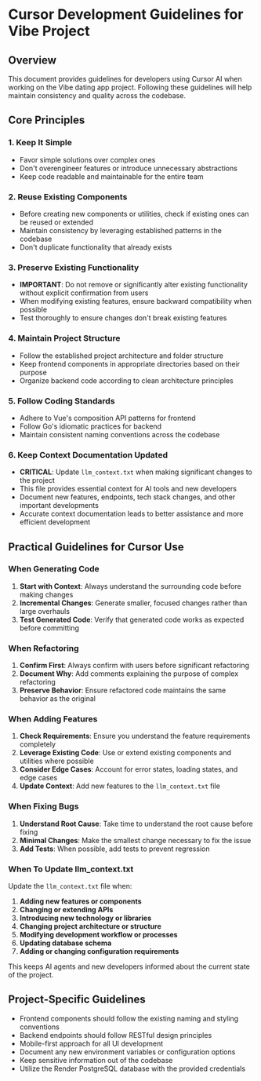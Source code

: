 # Cursor Development Guidelines for Vibe Project

## Overview

This document provides guidelines for developers using Cursor AI when working on the Vibe dating app project. Following these guidelines will help maintain consistency and quality across the codebase.

## Core Principles

### 1. Keep It Simple

- Favor simple solutions over complex ones
- Don't overengineer features or introduce unnecessary abstractions
- Keep code readable and maintainable for the entire team

### 2. Reuse Existing Components

- Before creating new components or utilities, check if existing ones can be reused or extended
- Maintain consistency by leveraging established patterns in the codebase
- Don't duplicate functionality that already exists

### 3. Preserve Existing Functionality

- **IMPORTANT**: Do not remove or significantly alter existing functionality without explicit confirmation from users
- When modifying existing features, ensure backward compatibility when possible
- Test thoroughly to ensure changes don't break existing features

### 4. Maintain Project Structure

- Follow the established project architecture and folder structure
- Keep frontend components in appropriate directories based on their purpose
- Organize backend code according to clean architecture principles

### 5. Follow Coding Standards

- Adhere to Vue's composition API patterns for frontend
- Follow Go's idiomatic practices for backend
- Maintain consistent naming conventions across the codebase

### 6. Keep Context Documentation Updated

- **CRITICAL**: Update `llm_context.txt` when making significant changes to the project
- This file provides essential context for AI tools and new developers
- Document new features, endpoints, tech stack changes, and other important developments
- Accurate context documentation leads to better assistance and more efficient development

## Practical Guidelines for Cursor Use

### When Generating Code

1. **Start with Context**: Always understand the surrounding code before making changes
2. **Incremental Changes**: Generate smaller, focused changes rather than large overhauls
3. **Test Generated Code**: Verify that generated code works as expected before committing

### When Refactoring

1. **Confirm First**: Always confirm with users before significant refactoring
2. **Document Why**: Add comments explaining the purpose of complex refactoring
3. **Preserve Behavior**: Ensure refactored code maintains the same behavior as the original

### When Adding Features

1. **Check Requirements**: Ensure you understand the feature requirements completely
2. **Leverage Existing Code**: Use or extend existing components and utilities where possible
3. **Consider Edge Cases**: Account for error states, loading states, and edge cases
4. **Update Context**: Add new features to the `llm_context.txt` file

### When Fixing Bugs

1. **Understand Root Cause**: Take time to understand the root cause before fixing
2. **Minimal Changes**: Make the smallest change necessary to fix the issue
3. **Add Tests**: When possible, add tests to prevent regression

### When To Update llm_context.txt

Update the `llm_context.txt` file when:

1. **Adding new features or components**
2. **Changing or extending APIs**
3. **Introducing new technology or libraries**
4. **Changing project architecture or structure**
5. **Modifying development workflow or processes**
6. **Updating database schema**
7. **Adding or changing configuration requirements**

This keeps AI agents and new developers informed about the current state of the project.

## Project-Specific Guidelines

- Frontend components should follow the existing naming and styling conventions
- Backend endpoints should follow RESTful design principles
- Mobile-first approach for all UI development
- Document any new environment variables or configuration options
- Keep sensitive information out of the codebase
- Utilize the Render PostgreSQL database with the provided credentials 